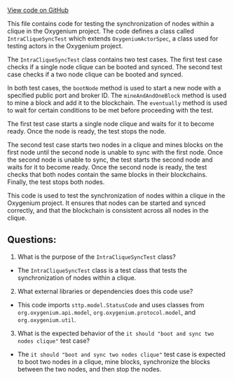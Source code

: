 [View code on GitHub](https://github.com/oxygenium/oxygenium/app/src/it/scala/org/oxygenium/app/IntraCliqueSyncTest.scala)

This file contains code for testing the synchronization of nodes within a clique in the Oxygenium project. The code defines a class called `IntraCliqueSyncTest` which extends `OxygeniumActorSpec`, a class used for testing actors in the Oxygenium project. 

The `IntraCliqueSyncTest` class contains two test cases. The first test case checks if a single node clique can be booted and synced. The second test case checks if a two node clique can be booted and synced. 

In both test cases, the `bootNode` method is used to start a new node with a specified public port and broker ID. The `mineAndAndOneBlock` method is used to mine a block and add it to the blockchain. The `eventually` method is used to wait for certain conditions to be met before proceeding with the test. 

The first test case starts a single node clique and waits for it to become ready. Once the node is ready, the test stops the node. 

The second test case starts two nodes in a clique and mines blocks on the first node until the second node is unable to sync with the first node. Once the second node is unable to sync, the test starts the second node and waits for it to become ready. Once the second node is ready, the test checks that both nodes contain the same blocks in their blockchains. Finally, the test stops both nodes. 

This code is used to test the synchronization of nodes within a clique in the Oxygenium project. It ensures that nodes can be started and synced correctly, and that the blockchain is consistent across all nodes in the clique.
## Questions: 
 1. What is the purpose of the `IntraCliqueSyncTest` class?
- The `IntraCliqueSyncTest` class is a test class that tests the synchronization of nodes within a clique.

2. What external libraries or dependencies does this code use?
- This code imports `sttp.model.StatusCode` and uses classes from `org.oxygenium.api.model`, `org.oxygenium.protocol.model`, and `org.oxygenium.util`.

3. What is the expected behavior of the `it should "boot and sync two nodes clique"` test case?
- The `it should "boot and sync two nodes clique"` test case is expected to boot two nodes in a clique, mine blocks, synchronize the blocks between the two nodes, and then stop the nodes.